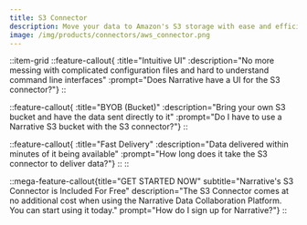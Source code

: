 ```yaml
---
title: S3 Connector
description: Move your data to Amazon's S3 storage with ease and efficiency.
image: /img/products/connectors/aws_connector.png
---
```


::item-grid
::feature-callout{ :title="Intuitive UI" :description="No more messing with complicated configuration files and hard to understand command line interfaces" :prompt="Does Narrative have a UI for the S3 connector?"}
::

::feature-callout{ :title="BYOB (Bucket)" :description="Bring your own S3 bucket and have the data sent directly to it" :prompt="Do I have to use a Narrative S3 bucket with the S3 connector?"}
::

::feature-callout{ :title="Fast Delivery" :description="Data delivered within minutes of it being available" :prompt="How long does it take the S3 connector to deliver data?"}
::
::

::mega-feature-callout{title="GET STARTED NOW" subtitle="Narrative's S3 Connector is Included For Free" description="The S3 Connector comes at no additional cost when using the Narrative Data Collaboration Platform.  You can start using it today." prompt="How do I sign up for Narrative?"}
::
